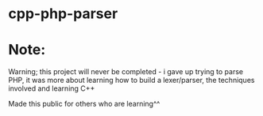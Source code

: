 # cpp-php-parser

# Note:

Warning; this project will never be completed - i gave up trying to parse PHP, it was more about learning how to build a lexer/parser, the techniques involved and learning C++


Made this public for others who are learning^^
